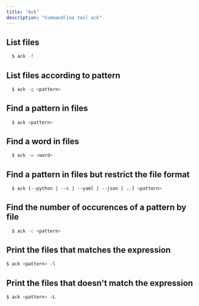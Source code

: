 ```yaml
---
title: "Ack"
description: "Commandline tool ack"
---
```


## List files

```sh
  $ ack -f
```

## List files according to pattern

```sh
  $ ack -g <pattern>
```

## Find a pattern in files

```sh
  $ ack <pattern>
```

## Find a word in files

```sh
  $ ack -w <word>
```

## Find a pattern in files but restrict the file format

```sh
  $ ack [--python | --c | --yaml | --json | ..] <pattern>
```

## Find the number of occurences of a pattern by file

```sh
  $ ack -c <pattern>

```

## Print the files that matches the expression

```sh
$ ack <pattern> -l
```


## Print the files that doesn't match the expression

```sh
$ ack <pattern> -L
```
